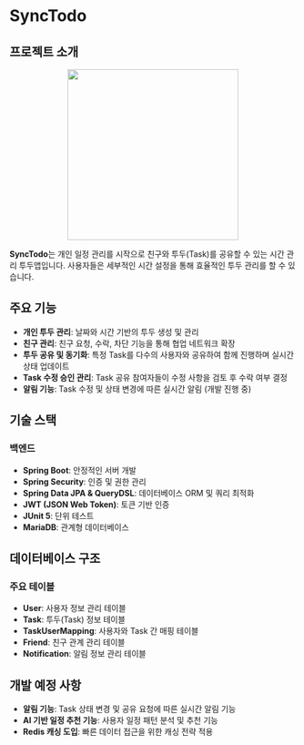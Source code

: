 # SyncTodo

## 프로젝트 소개
<p align="center">
  <img src="https://github.com/user-attachments/assets/7574f0bf-be14-449b-9c2b-c2ef99ea3366" width="300"/>
</p>

**SyncTodo**는 개인 일정 관리를 시작으로 친구와 투두(Task)를 공유할 수 있는 시간 관리 투두앱입니다. 사용자들은 세부적인 시간 설정을 통해 효율적인 투두 관리를 할 수 있습니다.

## 주요 기능

- **개인 투두 관리**: 날짜와 시간 기반의 투두 생성 및 관리
- **친구 관리**: 친구 요청, 수락, 차단 기능을 통해 협업 네트워크 확장
- **투두 공유 및 동기화**: 특정 Task를 다수의 사용자와 공유하여 함께 진행하며 실시간 상태 업데이트
- **Task 수정 승인 관리**: Task 공유 참여자들이 수정 사항을 검토 후 수락 여부 결정
- **알림 기능**: Task 수정 및 상태 변경에 따른 실시간 알림 (개발 진행 중)

## 기술 스택

### 백엔드

- **Spring Boot**: 안정적인 서버 개발
- **Spring Security**: 인증 및 권한 관리
- **Spring Data JPA & QueryDSL**: 데이터베이스 ORM 및 쿼리 최적화
- **JWT (JSON Web Token)**: 토큰 기반 인증
- **JUnit 5**: 단위 테스트
- **MariaDB**: 관계형 데이터베이스

## 데이터베이스 구조

### 주요 테이블

- **User**: 사용자 정보 관리 테이블
- **Task**: 투두(Task) 정보 테이블
- **TaskUserMapping**: 사용자와 Task 간 매핑 테이블
- **Friend**: 친구 관계 관리 테이블
- **Notification**: 알림 정보 관리 테이블

## 개발 예정 사항

- **알림 기능**: Task 상태 변경 및 공유 요청에 따른 실시간 알림 기능
- **AI 기반 일정 추천 기능**: 사용자 일정 패턴 분석 및 추천 기능
- **Redis 캐싱 도입**: 빠른 데이터 접근을 위한 캐싱 전략 적용

